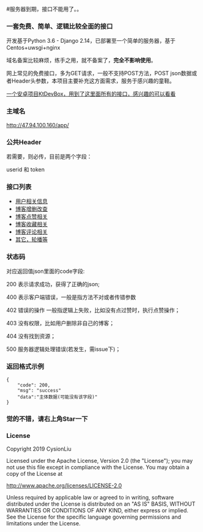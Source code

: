 #服务器到期，接口不能用了。。



### 一套免费、简单、逻辑比较全面的接口


开发基于Python 3.6 - Django 2.14，已部署至一个简单的服务器，基于Centos+uwsgi+nginx

域名备案比较麻烦，练手之用，就不备案了，**完全不影响使用**。

网上常见的免费接口，多为GET请求，一般不支持POST方法，POST json数据或者Header头参数，本项目主要补充这方面需求，服务于感兴趣的童鞋。


[一个安卓项目KtDevBox，用到了这里面所有的接口，感兴趣的可以看看](https://github.com/CysionLiu/KtDevBox)



### 主域名

http://47.94.100.160/app/



### 公共Header

若需要，则必传，目前是两个字段：

userid 和 token


### 接口列表

- [用户相关信息](./apidoc/user.md)
- [博客增删改查](./apidoc/blog.md)
- [博客点赞相关](./apidoc/pride.md)
- [博客收藏相关](./apidoc/collect.md)
- [博客评论相关](./apidoc/comment.md)
- [其它，轮播等](./apidoc/other.md)



### 状态码

对应返回值json里面的code字段:


200 表示请求成功，获得了正确的json;

400 表示客户端错误，一般是指方法不对或者传错参数

402 错误的操作 一般指逻辑上失败，比如没有点过赞时，执行点赞操作；

403 没有权限，比如用户删除非自己的博客；

404 没有找到资源；

500 服务器逻辑处理错误(若发生，需issue下)；

### 返回格式示例
```
{
    "code": 200,
    "msg": "success"
    "data":"主体数据(可能没有该字段)"
}
```



### 觉的不错，请右上角Star一下



### License

Copyright 2019 CysionLiu

Licensed under the Apache License, Version 2.0 (the "License");
you may not use this file except in compliance with the License.
You may obtain a copy of the License at

   http://www.apache.org/licenses/LICENSE-2.0

Unless required by applicable law or agreed to in writing, software
distributed under the License is distributed on an "AS IS" BASIS,
WITHOUT WARRANTIES OR CONDITIONS OF ANY KIND, either express or implied.
See the License for the specific language governing permissions and
limitations under the License.







